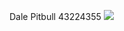 Dale Pitbull
43224355
![](file:///C:/Users/agran/eclipse-workspace/Lab1/src/main/java/Lab1/Screenshot.jpg)